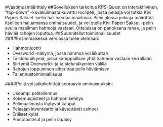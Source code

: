#Vaatimusmäärittely
##Sovelluksen tarkoitus
KPS-Quest on interaktiivinen, "top-down" -kuvakulmasta kuvattu roolipeli, jossa pelaaja voi tutkia Kivi Paperi Sakset -pelin hallitsemaa maailmaa. Pelin alussa pelaaja määrittää itselleen haluamansa ominaisuudet, ja voi otella Kivi Paperi Sakset -pelin avulla maailman hahmoja vastaan. Otteluissa on panoksena rahaa, ja pelin häviää rahojen loputtua.
##Suunnitellut toiminnallisuudet
####Ensimmäisessä versiossa tulee olemaan:
- Hahmonluonti
- Overworld -näkymä, jossa hahmoa voi liikuttaa
- Taistelunäkymä, jossa kamppaillaan yhtä hahmoa vastaan kerrallaan
- Siirtymä Overworld- ja taistelunäkymien välillä
- Rahojen loppuminen aiheuttaa pelin häviämisen
- Tallennustoiminnallisuus

####Peliä voi jatkokehittää seuraavin ominaisuuksin:
- Useampi pelitallennus
- Kokemuspisteet ja hahmon kehitys
- Pelimaailmasta löytyvät kaupat
- Pelaajan inventaario ja käytettävät esineet
- Erilliset kylät
- Pomotaistelut ja pelin läpäisy
